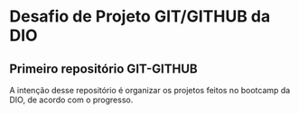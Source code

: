 # Desafio de Projeto GIT/GITHUB da DIO

## Primeiro repositório GIT-GITHUB

A intenção desse repositório é organizar os projetos feitos no bootcamp da DIO, de acordo com o progresso.
